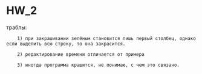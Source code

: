 # HW_2

траблы: 

        1) при закрашивании зелёным становится лишь первый столбец, однако если выделить всю строку, то она закрасится.

        2) редактирование времени отличается от примера
        
        3) иногда программа крашится, не понимаю, с чем это связано.
